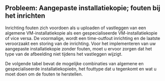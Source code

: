 ## <a name="issue-custom-image-provisioning-errors"></a>Probleem: Aangepaste installatiekopie; fouten bij het inrichten
Inrichting fouten zich voordoen als u uploaden of vastleggen van een algemene VM-installatiekopie als een gespecialiseerde VM-installatiekopie of vice versa. De voormalige, wordt een time-outfout inrichting en de laatste veroorzaakt een storing van de inrichting. Voor het implementeren van uw aangepaste installatiekopie zonder fouten, moet u ervoor zorgen dat het type van de afbeelding niet tijdens het vastleggen wijzigt.

De volgende tabel bevat de mogelijke combinaties van algemene en gespecialiseerde installatiekopieën, het fouttype dat u tegenkomt en wat u moet doen om de fouten te herstellen.

